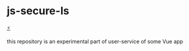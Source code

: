 # js-secure-ls

[⚡️](https://stackblitz.com/edit/js-secure-ls)

this repository is an experimental part of user-service of some Vue app
